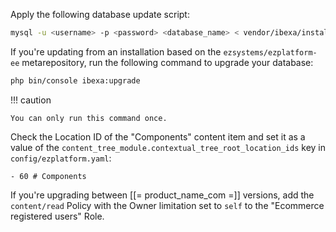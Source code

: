 Apply the following database update script:

``` bash
mysql -u <username> -p <password> <database_name> < vendor/ibexa/installer/upgrade/db/mysql/ezplatform-2.5-to-ibexa-3.3.0.sql
```

If you're updating from an installation based on the `ezsystems/ezplatform-ee` metarepository, run the following command to upgrade your database:

``` bash
php bin/console ibexa:upgrade
```

!!! caution

    You can only run this command once.

Check the Location ID of the "Components" content item and set it as a value of the `content_tree_module.contextual_tree_root_location_ids` key in `config/ezplatform.yaml`:

```
- 60 # Components
```

If you're upgrading between [[= product_name_com =]] versions, add the `content/read` Policy with the Owner limitation set to `self` to the "Ecommerce registered users" Role.
